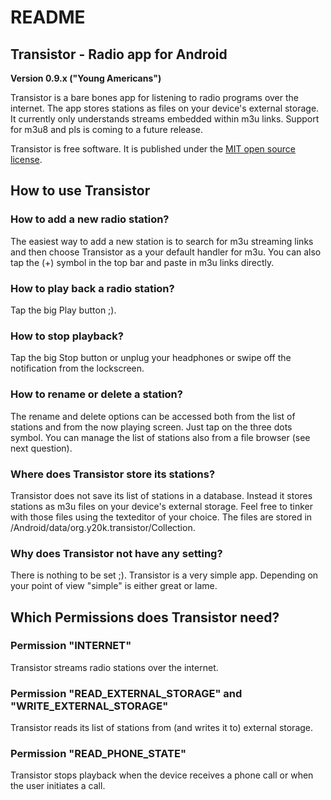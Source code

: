 README
======

Transistor - Radio app for Android
----------------------------------

**Version 0.9.x ("Young Americans")**

Transistor is a bare bones app for listening to radio programs over the internet. The app stores stations as files on your device's external storage. It currently only understands streams embedded within m3u links. Support for m3u8 and pls is coming to a future release.

Transistor is free software. It is published under the [MIT open source license]("https://opensource.org/licenses/MIT">https://opensource.org/licenses/MIT). 

How to use Transistor
---------------------
### How to add a new radio station?
The easiest way to add a new station is to search for m3u streaming links and then choose Transistor as a your default handler for m3u. You can also tap the (+) symbol in the top bar and paste in m3u links directly.

### How to play back a radio station?
Tap the big Play button ;).

### How to stop playback?
Tap the big Stop button or unplug your headphones or swipe off the notification from the lockscreen.

### How to rename or delete a station?
The rename and delete options can be accessed both from the list of stations and from the now playing screen. Just tap on the three dots symbol. You can manage the list of stations also from a file browser (see next question).

### Where does Transistor store its stations?
Transistor does not save its list of stations in a database. Instead it stores stations as m3u files on your device's external storage. Feel free to tinker with those files using the texteditor of your choice. The files are stored in /Android/data/org.y20k.transistor/Collection.

### Why does Transistor not have any setting?
There is nothing to be set ;). Transistor is a very simple app. Depending on your point of view "simple" is either great or lame.

Which Permissions does Transistor need?
---------------------------------------
### Permission "INTERNET"
Transistor streams radio stations over the internet.

### Permission "READ\_EXTERNAL\_STORAGE" and "WRITE\_EXTERNAL\_STORAGE"
Transistor reads its list of stations from (and writes it to) external storage.

### Permission "READ\_PHONE\_STATE"
Transistor stops playback when the device receives a phone call or when the user initiates a call.